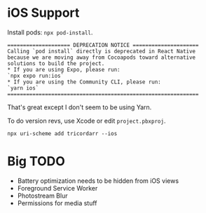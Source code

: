 iOS Support
===========

Install pods: `npx pod-install`.

```
==================== DEPRECATION NOTICE =====================
Calling `pod install` directly is deprecated in React Native
because we are moving away from Cocoapods toward alternative
solutions to build the project.
* If you are using Expo, please run:
`npx expo run:ios`
* If you are using the Community CLI, please run:
`yarn ios`
=============================================================
```
That's great except I don't seem to be using Yarn.

To do version revs, use Xcode or edit `project.pbxproj`.

`npx uri-scheme add tricordarr --ios`

Big TODO
========
* Battery optimization needs to be hidden from iOS views
* Foreground Service Worker
* Photostream Blur
* Permissions for media stuff
